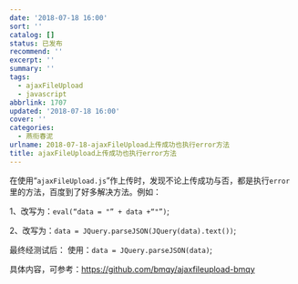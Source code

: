 ```yaml
---
date: '2018-07-18 16:00'
sort: ''
catalog: []
status: 已发布
recommend: ''
excerpt: ''
summary: ''
tags:
  - ajaxFileUpload
  - javascript
abbrlink: 1707
updated: '2018-07-18 16:00'
cover: ''
categories:
  - 燕衔春泥
urlname: 2018-07-18-ajaxFileUpload上传成功也执行error方法
title: ajaxFileUpload上传成功也执行error方法
---
```


在使用“`ajaxFileUpload.js`”作上传时，发现不论上传成功与否，都是执行`error`里的方法，百度到了好多解决方法。例如：


1、改写为：`eval(“data = "” + data +“"”)`; 


2、改写为：`data = JQuery.parseJSON(JQuery(data).text())`;


最终经测试后： 使用：`data = JQuery.parseJSON(data)`;


具体内容，可参考：https://github.com/bmqy/ajaxfileupload-bmqy

